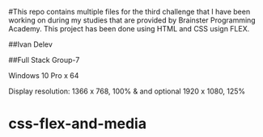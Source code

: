 #This repo contains multiple files for the third challenge that I have been working on during my studies that are provided by Brainster Programming Academy. This project has been done using HTML and CSS usign FLEX.

##Ivan Delev

##Full Stack Group-7

Windows 10 Pro x 64

Display resolution: 1366 x 768, 100% &
and optional 1920 x 1080, 125%
# css-flex-and-media
